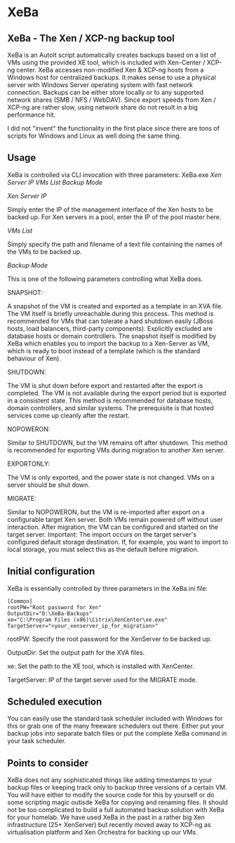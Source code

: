 # XeBa
## XeBa - The Xen / XCP-ng backup tool

XeBa is an AutoIt script automatically creates backups based on a list of VMs using the provided XE tool, which is included with Xen-Center / XCP-ng center. 
XeBa accesses non-modified Xen & XCP-ng hosts from a Windows host for centralized backups. It makes sense to use a physical server with Windows Server operating system with fast network connection.
Backups can be either store locally or to any supported network shares (SMB / NFS / WebDAV). Since export speeds from Xen / XCP-ng are rather slow, using network share do not result in a big performance hit.

I did not "invent" the functionality in the first place since there are tons of scripts for Windows and Linux as well doing the same thing. 

## Usage
XeBa is controlled via CLI invocation with three parameters:
XeBa.exe *Xen Server IP* *VMs List* *Backup Mode*

*Xen Server IP*

Simply enter the IP of the management interface of the Xen hosts to be backed up. For Xen servers in a pool, enter the IP of the pool master here.

*VMs List*

Simply specify the path and filename of a text file containing the names of the VMs to be backed up.

*Backup Mode*

This is one of the following parameters controlling what XeBa does.


SNAPSHOT: 

A snapshot of the VM is created and exported as a template in an XVA file. The VM itself is briefly unreachable during this process. This method is recommended for VMs that can tolerate a hard shutdown easily (JBoss hosts, load balancers, third-party components). Explicitly excluded are database hosts or domain controllers. The snapshot itself is modified by XeBa which enables you to import the backup to a Xen-Server as VM, which is ready to boot instead of a template (which is the standard behaviour of Xen).

SHUTDOWN: 

The VM is shut down before export and restarted after the export is completed. The VM is not available during the export period but is exported in a consistent state. This method is recommended for database hosts, domain controllers, and similar systems. The prerequisite is that hosted services come up cleanly after the restart.

NOPOWERON: 

Similar to SHUTDOWN, but the VM remains off after shutdown. This method is recommended for exporting VMs during migration to another Xen server.

EXPORTONLY: 

The VM is only exported, and the power state is not changed. VMs on a server should be shut down.

MIGRATE: 

Similar to NOPOWERON, but the VM is re-imported after export on a configurable target Xen server. Both VMs remain powered off without user interaction. After migration, the VM can be configured and started on the target server. 
Important: The import occurs on the target server's configured default storage destination. If, for example, you want to import to local storage, you must select this as the default before migration.

## Initial configuration
XeBa is essentially controlled by three parameters in the XeBa.ini file:
```
[Common]
rootPW="Root password for Xen"
OutputDir="D:\XeBa-Backups"
xe="C:\Program Files (x86)\Citrix\XenCenter\xe.exe"
TargetServer="<your_xenserver_ip_for_migration>"
```

rootPW: Specify the root password for the XenServer to be backed up.

OutputDir: Set the output path for the XVA files.

xe: Set the path to the XE tool, which is installed with XenCenter.

TargetServer: IP of the target server used for the MIGRATE mode.

## Scheduled execution
You can easily use the standard task scheduler included with Windows for this or grab one of the many freeware schedulers out there. Either put your backup jobs into separate batch files or put the complete XeBa command in your task scheduler.

## Points to consider
XeBa does not any sophisticated things like adding timestamps to your backup files or keeping track only to backup three versions of a certain VM. You will have either to modify the source code for this by yourself or do some scripting magic outisde XeBa for copying and renaming files. It should not be too complicated to build a full automated backup solution with XeBa for your homelab. We have used XeBa in the past in a rather big Xen infrastructure (25+ XenServer) but recently moved away to XCP-ng as virtualisation platform and Xen Orchestra for backing up our VMs.

